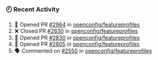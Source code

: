 ### 🕘 Recent Activity

<!--START_SECTION:activity-->
1. 💪 Opened PR [#2964](https://github.com/openconfig/featureprofiles/pull/2964) in [openconfig/featureprofiles](https://github.com/openconfig/featureprofiles)
2. ❌ Closed PR [#2830](https://github.com/openconfig/featureprofiles/pull/2830) in [openconfig/featureprofiles](https://github.com/openconfig/featureprofiles)
3. 💪 Opened PR [#2830](https://github.com/openconfig/featureprofiles/pull/2830) in [openconfig/featureprofiles](https://github.com/openconfig/featureprofiles)
4. 💪 Opened PR [#2805](https://github.com/openconfig/featureprofiles/pull/2805) in [openconfig/featureprofiles](https://github.com/openconfig/featureprofiles)
5. 🗣 Commented on [#2550](https://github.com/openconfig/featureprofiles/pull/2550#issuecomment-1932433376) in [openconfig/featureprofiles](https://github.com/openconfig/featureprofiles)
<!--END_SECTION:activity-->
